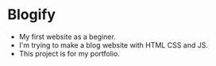 # Blogify
- My first website as a beginer.
- I'm trying to make a blog website with HTML CSS and JS.
- This project is for my portfolio.